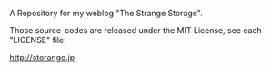 A Repository for my weblog "The Strange Storage".

Those source-codes are released under the MIT License, see each "LICENSE" file.

http://storange.jp

